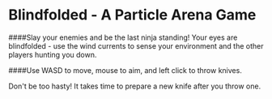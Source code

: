 # Blindfolded - A Particle Arena Game

####Slay your enemies and be the last ninja standing!
Your eyes are blindfolded - use the wind currents to sense your
environment and the other players hunting you down.

####Use WASD to move, mouse to aim, and left click to throw knives.

Don't be too hasty! It takes time to prepare a new knife after you throw one.


